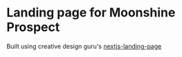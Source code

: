 # Landing page for Moonshine Prospect

Built using creative design guru's [nextjs-landing-page](https://creativedesignsguru.com/demo/nextjs-landing-page/)